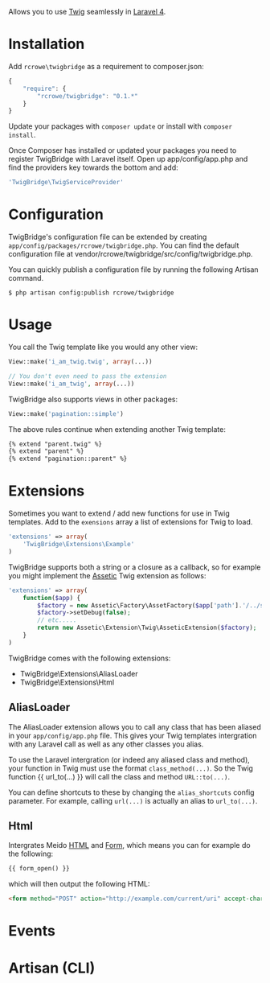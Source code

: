 Allows you to use [Twig](http://twig.sensiolabs.org/) seamlessly in [Laravel 4](http://laravel.com/).

Installation
============

Add `rcrowe\twigbridge` as a requirement to composer.json:

```javascript
{
    "require": {
        "rcrowe/twigbridge": "0.1.*"
    }
}
```

Update your packages with `composer update` or install with `composer install`.

Once Composer has installed or updated your packages you need to register TwigBridge with Laravel itself. Open up app/config/app.php and find the providers key towards the bottom and add:

```php
'TwigBridge\TwigServiceProvider'
```

Configuration
=============

TwigBridge's configuration file can be extended by creating `app/config/packages/rcrowe/twigbridge.php`. You can find the default configuration file at vendor/rcrowe/twigbridge/src/config/twigbridge.php.

You can quickly publish a configuration file by running the following Artisan command.

```
$ php artisan config:publish rcrowe/twigbridge
```

Usage
=====

You call the Twig template like you would any other view:

```php
View::make('i_am_twig.twig', array(...))

// You don't even need to pass the extension
View::make('i_am_twig', array(...))
```

TwigBridge also supports views in other packages:

```php
View::make('pagination::simple')
```

The above rules continue when extending another Twig template:

```html
{% extend "parent.twig" %}
{% extend "parent" %}
{% extend "pagination::parent" %}
```

Extensions
==========

Sometimes you want to extend / add new functions for use in Twig templates. Add to the `exensions` array a list of extensions for Twig to load.

```php
'extensions' => array(
    'TwigBridge\Extensions\Example'
)
```

TwigBridge supports both a string or a closure as a callback, so for example you might implement the [Assetic](https://github.com/kriswallsmith/assetic) Twig extension as follows:

```php
'extensions' => array(
    function($app) {
        $factory = new Assetic\Factory\AssetFactory($app['path'].'/../some/path/');
        $factory->setDebug(false);
        // etc.....
        return new Assetic\Extension\Twig\AsseticExtension($factory);
    }
)
```

TwigBridge comes with the following extensions:

- TwigBridge\Extensions\AliasLoader
- TwigBridge\Extensions\Html

AliasLoader
-----------

The AliasLoader extension allows you to call any class that has been aliased in your `app/config/app.php` file. This gives your Twig templates intergration with any Laravel call as well as any other classes you alias.

To use the Laravel intergration (or indeed any aliased class and method), your function in Twig must use the format `class_method(...)`. So the Twig function {{ url_to(...) }} will call the class and method `URL::to(...)`.

You can define shortcuts to these by changing the `alias_shortcuts` config parameter. For example, calling `url(...)` is actually an alias to `url_to(...)`.

Html
----

Intergrates Meido [HTML](https://github.com/meido/html) and [Form](https://github.com/meido/form), which means you can for example do the following:

```html
{{ form_open() }}
```

which will then output the following HTML:

```html
<form method="POST" action="http://example.com/current/uri" accept-charset="utf-8">
```

Events
======


Artisan (CLI)
=============

